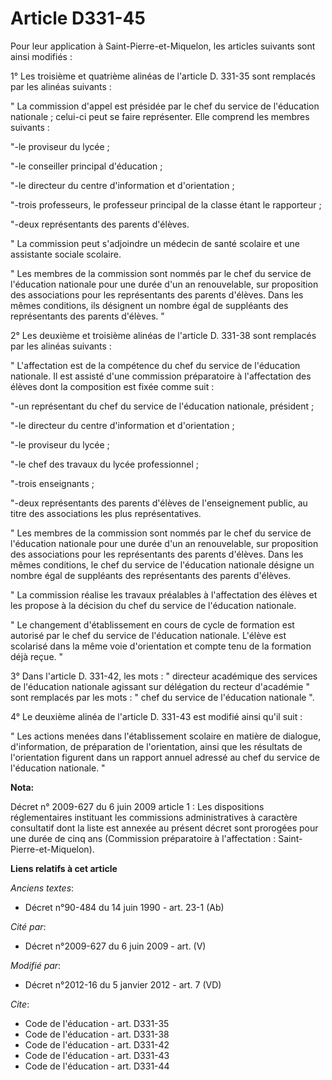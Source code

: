 # Article D331-45

Pour leur application à Saint-Pierre-et-Miquelon, les articles suivants sont ainsi modifiés : 

1° Les troisième et quatrième alinéas de l'article D. 331-35 sont remplacés par les alinéas suivants : 

" La commission d'appel est présidée par le chef du service de l'éducation nationale ; celui-ci peut se faire représenter.
Elle comprend les membres suivants : 

"-le proviseur du lycée ; 

"-le conseiller principal d'éducation ; 

"-le directeur du centre d'information et d'orientation ; 

"-trois professeurs, le professeur principal de la classe étant le rapporteur ; 

"-deux représentants des parents d'élèves. 

" La commission peut s'adjoindre un médecin de santé scolaire et une assistante sociale scolaire. 

" Les membres de la commission sont nommés par le chef du service de l'éducation nationale pour une durée d'un an
renouvelable, sur proposition des associations pour les représentants des parents d'élèves. Dans les mêmes conditions, ils
désignent un nombre égal de suppléants des représentants des parents d'élèves. " 

2° Les deuxième et troisième alinéas de l'article D. 331-38 sont remplacés par les alinéas suivants : 

" L'affectation est de la compétence du chef du service de l'éducation nationale. Il est assisté d'une commission
préparatoire à l'affectation des élèves dont la composition est fixée comme suit : 

"-un représentant du chef du service de l'éducation nationale, président ; 

"-le directeur du centre d'information et d'orientation ; 

"-le proviseur du lycée ; 

"-le chef des travaux du lycée professionnel ; 

"-trois enseignants ; 

"-deux représentants des parents d'élèves de l'enseignement public, au titre des associations les plus représentatives. 

" Les membres de la commission sont nommés par le chef du service de l'éducation nationale pour une durée d'un an
renouvelable, sur proposition des associations pour les représentants des parents d'élèves. Dans les mêmes conditions, le
chef du service de l'éducation nationale désigne un nombre égal de suppléants des représentants des parents d'élèves. 

" La commission réalise les travaux préalables à l'affectation des élèves et les propose à la décision du chef du service de
l'éducation nationale. 

" Le changement d'établissement en cours de cycle de formation est autorisé par le chef du service de l'éducation nationale.
L'élève est scolarisé dans la même voie d'orientation et compte tenu de la formation déjà reçue. " 

3° Dans l'article D. 331-42, les mots : "   directeur académique des services de l'éducation nationale agissant sur
délégation du recteur d'académie " sont remplacés par les mots : " chef du service de l'éducation nationale ". 

4° Le deuxième alinéa de l'article D. 331-43 est modifié ainsi qu'il suit : 

" Les actions menées dans l'établissement scolaire en matière de dialogue, d'information, de préparation de l'orientation,
ainsi que les résultats de l'orientation figurent dans un rapport annuel adressé au chef du service de l'éducation nationale.
"

**Nota:**

Décret n° 2009-627 du 6 juin 2009 article 1 : Les dispositions réglementaires instituant les commissions administratives à
caractère consultatif dont la liste est annexée au présent décret sont prorogées pour une durée de cinq ans (Commission
préparatoire à l'affectation : Saint-Pierre-et-Miquelon).

**Liens relatifs à cet article**

_Anciens textes_:

  - Décret n°90-484 du 14 juin 1990 - art. 23-1 (Ab)

_Cité par_:

  - Décret n°2009-627 du 6 juin 2009 - art. (V)

_Modifié par_:

  - Décret n°2012-16 du 5 janvier 2012 - art. 7 (VD)

_Cite_:

  - Code de l'éducation - art. D331-35
  - Code de l'éducation - art. D331-38
  - Code de l'éducation - art. D331-42
  - Code de l'éducation - art. D331-43
  - Code de l'éducation - art. D331-44
